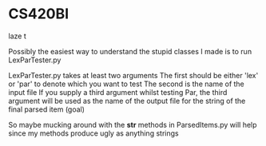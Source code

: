 # CS420BI
laze t

Possibly the easiest way to understand the stupid classes I made is to run
LexParTester.py

LexParTester.py takes at least two arguments
The first should be either 'lex' or 'par' to denote which you want to test
The second is the name of the input file
If you supply a third argument whilst testing Par, the third argument will
be used as the name of the output file for the string of the final
parsed item (goal)

So maybe mucking around with the __str__ methods in ParsedItems.py will help
since my methods produce ugly as anything strings
